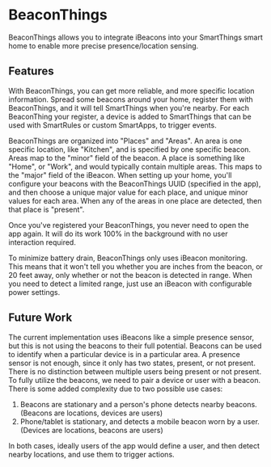 # BeaconThings

BeaconThings allows you to integrate iBeacons into your SmartThings smart home
to enable more precise presence/location sensing.

## Features
With BeaconThings, you can get more reliable, and more specific location
information. Spread some beacons around your home, register them with
BeaconThings, and it will tell SmartThings when you're nearby. For each
BeaconThing your register, a device is added to SmartThings that can be used
with SmartRules or custom SmartApps, to trigger events.

BeaconThings are organized into "Places" and "Areas". An area is one specific
location, like "Kitchen", and is specified by one specific beacon. Areas map to
the "minor" field of the beacon. A place is something like "Home", or "Work",
and would typically contain multiple areas. This maps to the "major" field of
the iBeacon. When setting up your home, you'll configure your beacons with the
BeaconThings UUID (specified in the app), and then choose a unique major value
for each place, and unique minor values for each area. When any of the areas in
one place are detected, then that place is "present".

Once you've registered your BeaconThings, you never need to open the app again.
It will do its work 100% in the background with no user interaction required.

To minimize battery drain, BeaconThings only uses iBeacon monitoring. This means
that it won't tell you whether you are inches from the beacon, or 20 feet away,
only whether or not the beacon is detected in range. When you need to detect a
limited range, just use an iBeacon with configurable power settings.

## Future Work

The current implementation uses iBeacons like a simple presence sensor, but this
is not using the beacons to their full potential. Beacons can be used to
identify when a particular device is in a particular area. A presence sensor is
not enough, since it only has two states, present, or not present. There is no
distinction between multiple users being present or not present. To fully
utilize the beacons, we need to pair a device or user with a beacon. There is
some added complexity due to two possible use cases:

1. Beacons are stationary and a person's phone detects nearby beacons.
(Beacons are locations, devices are users)
2. Phone/tablet is stationary, and detects a mobile beacon worn by a user.
(Devices are locations, beacons are users)

In both cases, ideally users of the app would define a user, and then detect
nearby locations, and use them to trigger actions.
